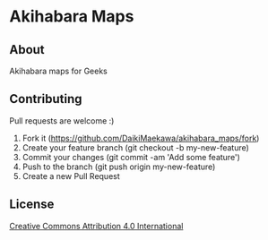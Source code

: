 # Akihabara Maps

## About

Akihabara maps for Geeks

## Contributing

Pull requests are welcome :)

1. Fork it (https://github.com/DaikiMaekawa/akihabara_maps/fork)
2. Create your feature branch (git checkout -b my-new-feature)
3. Commit your changes (git commit -am 'Add some feature')
4. Push to the branch (git push origin my-new-feature)
5. Create a new Pull Request

## License

[Creative Commons Attribution 4.0 International](http://creativecommons.org/licenses/by/4.0/)
